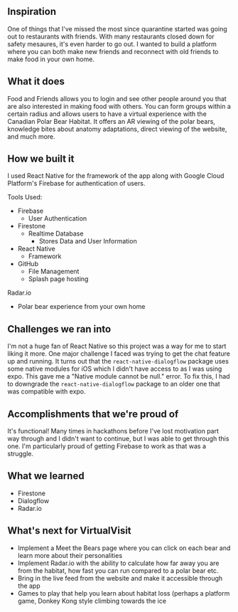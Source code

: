 ## Inspiration

One of things that I've missed the most since quarantine started was going out to restaurants with friends. With many restaurants closed down for safety mesaures, it's even harder to go out. I wanted to build a platform where you can both make new friends and reconnect with old friends to make food in your own home.

## What it does

Food and Friends allows you to login and see other people around you that are also interested in making food with others. You can form groups within a certain radius and allows users to have a virtual experience with the Canadian Polar Bear Habitat. It offers an AR viewing of the polar bears, knowledge bites about anatomy adaptations, direct viewing of the website, and much more.

## How we built it

I used React Native for the framework of the app along with Google Cloud Platform's Firebase for authentication of users.

Tools Used:

- Firebase
  - User Authentication
- Firestone
  - Realtime Database
    - Stores Data and User Information
- React Native
  - Framework
- GitHub
  - File Management
  - Splash page hosting

Radar.io

- Polar bear experience from your own home

## Challenges we ran into

I'm not a huge fan of React Native so this project was a way for me to start liking it more. One major challenge I faced was trying to get the chat feature up and running. It turns out that the <code>react-native-dialogflow</code> package uses some native modules for iOS which I didn't have access to as I was using expo. This gave me a "Native module cannot be null." error. To fix this, I had to downgrade the <code>react-native-dialogflow</code> package to an older one that was compatible with expo.

## Accomplishments that we're proud of

It's functional! Many times in hackathons before I've lost motivation part way through and I didn't want to continue, but I was able to get through this one. I'm particularly proud of getting Firebase to work as that was a struggle.

## What we learned

- Firestone
- Dialogflow
- Radar.io

## What's next for VirtualVisit

- Implement a Meet the Bears page where you can click on each bear and learn more about their personalities
- Implement Radar.io with the ability to calculate how far away you are from the habitat, how fast you can run compared to a polar bear etc.
- Bring in the live feed from the website and make it accessible through the app
- Games to play that help you learn about habitat loss (perhaps a platform game, Donkey Kong style climbing towards the ice
